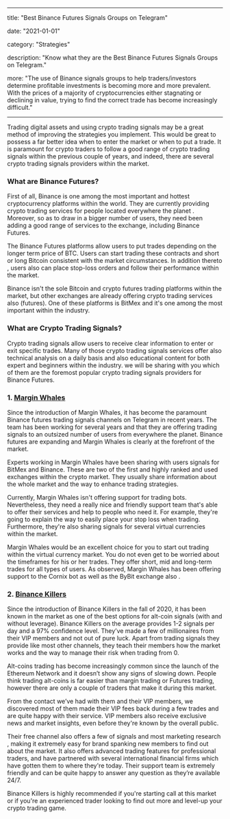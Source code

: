 
---

title:  "Best Binance Futures Signals Groups on Telegram"

date:  "2021-01-01"

category:  "Strategies"

description:  "Know what they are the Best Binance Futures Signals Groups on Telegram."

more:  "The use of Binance signals groups to help traders/investors determine profitable investments is becoming more and more prevalent. With the prices of a majority of cryptocurrencies either stagnating or declining in value, trying to find the correct trade has become increasingly difficult."

---

Trading digital assets and using crypto trading signals may be a great method of improving the strategies you implement. This would be great to possess a far better idea when to enter the market or when to put a trade. It is paramount for crypto traders to follow a good range of crypto trading signals within the previous couple of years, and indeed, there are several crypto trading signals providers within the market.

  

###  What are Binance Futures?

First of all, Binance is one among the most important and hottest cryptocurrency platforms within the world. They are currently providing crypto trading services for people located everywhere the planet . Moreover, so as to draw in a bigger number of users, they need been adding a good range of services to the exchange, including Binance Futures.

The Binance Futures platforms allow users to put trades depending on the longer term price of BTC. Users can start trading these contracts and short or long Bitcoin consistent with the market circumstances. In addition thereto , users also can place stop-loss orders and follow their performance within the market.

Binance isn't the sole Bitcoin and crypto futures trading platforms within the market, but other exchanges are already offering crypto trading services also (futures). One of these platforms is BitMex and it's one among the most important within the industry.


###  What are Crypto Trading Signals?

Crypto trading signals allow users to receive clear information to enter or exit specific trades. Many of those crypto trading signals services offer also technical analysis on a daily basis and also educational content for both expert and beginners within the industry. we will be sharing with you which of them are the foremost popular crypto trading signals providers for Binance Futures.


  

###  1\.  [Margin Whales](https://t.me/marginwhales?utm_source=google&utm_medium=referral&utm_campaign=bitcoin_signals)


Since the introduction of Margin Whales, it has become the paramount Binance futures trading signals channels on Telegram in recent years. The team has been working for several years and that they are offering trading signals to an outsized number of users from everywhere the planet. Binance futures are expanding and Margin Whales is clearly at the forefront of the market.

Experts working in Margin Whales have been sharing with users signals for BitMex and Binance. These are two of the first and highly ranked and used exchanges within the crypto market. They usually share information about the whole market and the way to enhance trading strategies.

Currently, Margin Whales isn't offering support for trading bots. Nevertheless, they need a really nice and friendly support team that's able to offer their services and help to people who need it. For example, they're going to explain the way to easily place your stop loss when trading. Furthermore, they're also sharing signals for several virtual currencies within the market.

Margin Whales would be an excellent choice for you to start out trading within the virtual currency market. You do not even get to be worried about the timeframes for his or her trades. They offer short, mid and long-term trades for all types of users. As observed, Margin Whales has been offering support to the Cornix bot as well as the ByBit exchange also .
  

###  2\. [Binance Killers](http://t.me/BinanceKillers)

  
Since the introduction of Binance Killers in the fall of 2020, it has been known in the market as one of the best options for alt-coin signals (with and without leverage). Binance Killers on the average provides 1-2 signals per day and a 97% confidence level. They’ve made a few of millionaires from their VIP members and not out of pure luck. Apart from trading signals they provide like most other channels, they teach their members how the market works and the way to manage their risk when trading from 0.

Alt-coins trading has become increasingly common since the launch of the Ethereum Network and it doesn’t show any signs of slowing down. People think trading alt-coins is far easier than margin trading or Futures trading, however there are only a couple of traders that make it during this market.

From the contact we’ve had with them and their VIP members, we discovered most of them made their VIP fees back during a few trades and are quite happy with their service. VIP members also receive exclusive news and market insights, even before they're known by the overall public.

Their free channel also offers a few of signals and most marketing research , making it extremely easy for brand spanking new members to find out about the market. It also offers advanced trading features for professional traders, and have partnered with several international financial firms which have gotten them to where they're today. Their support team is extremely friendly and can be quite happy to answer any question as they’re available 24/7.

Binance Killers is highly recommended if you're starting call at this market or if you're an experienced trader looking to find out more and level-up your crypto trading game.